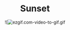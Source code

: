 <div align="center">

# Sunset

![![ezgif.com-video-to-gif.gif](https://upload-images.jianshu.io/upload_images/9140378-16a15f2b8a7e1481.gif?imageMogr2/auto-orient/strip%7CimageView2/2/w/240)

</div>